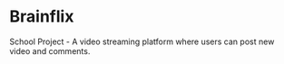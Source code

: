 # Brainflix

School Project - A video streaming platform where users can post new video and comments.

